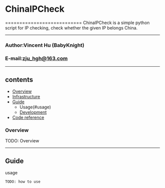 # ChinaIPCheck
===========================
ChinaIPCheck is a simple python script for IP checking, check whether the given IP belongs China.

****
### Author:Vincent Hu (BabyKnight)
### E-mail:zju_hgh@163.com
****

## contents

* [Overview](#Overview)
* [Infrastructure](#infra)
* [Guide](#Guide)
    * Usage(#usage)
    * [Development](#dev)
* [Code reference](#code)


### Overview
TODO: Overview
****

Guide
------
usage
```
TODO: how to use
```
